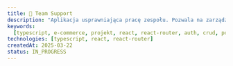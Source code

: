 ```yaml
---
title: 👥 Team Support
description: "Aplikacja usprawniająca pracę zespołu. Pozwala na zarządzanie zespołami i użytkownikami, monitorowanie zadaniami i przypisywanie ich do konkretnych osób bądź podzespołów."
keywords:
  [typescript, e-commerce, projekt, react, react-router, auth, crud, portfolio]
technologies: [typescript, react, react-router]
createdAt: 2025-03-22
status: IN_PROGRESS
---
```

